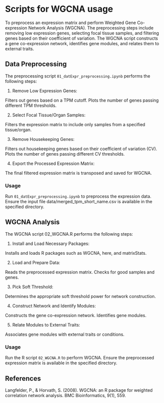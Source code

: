 # Scripts for WGCNA usage
To preprocess an expression matrix and perform Weighted Gene Co-expression Network Analysis (WGCNA). The preprocessing steps include removing low expression genes, selecting focal tissue samples, and filtering genes based on their coefficient of variation. The WGCNA script constructs a gene co-expression network, identifies gene modules, and relates them to external traits.

## Data Preprocessing

The preprocessing script `01_datExpr_preprocessing.ipynb` performs the following steps:

1. Remove Low Expression Genes:

Filters out genes based on a TPM cutoff.
Plots the number of genes passing different TPM thresholds.

2. Select Focal Tissue/Organ Samples:

Filters the expression matrix to include only samples from a specified tissue/organ.

3. Remove Housekeeping Genes:

Filters out housekeeping genes based on their coefficient of variation (CV).
Plots the number of genes passing different CV thresholds.

4. Export the Processed Expression Matrix:

The final filtered expression matrix is transposed and saved for WGCNA.

### Usage
Run `01_datExpr_preprocessing.ipynb` to preprocess the expression data. Ensure the input file data/merged_tpm_short_name.csv is available in the specified directory.

## WGCNA Analysis
The WGCNA script 02_WGCNA.R performs the following steps:

1. Install and Load Necessary Packages:

Installs and loads R packages such as WGCNA, here, and matrixStats.

2. Load and Prepare Data:

Reads the preprocessed expression matrix.
Checks for good samples and genes.

3. Pick Soft Threshold:

Determines the appropriate soft threshold power for network construction.

4. Construct Network and Identify Modules:

Constructs the gene co-expression network.
Identifies gene modules.

5. Relate Modules to External Traits:

Associates gene modules with external traits or conditions.

### Usage
Run the R script `02_WGCNA.R` to perform WGCNA. Ensure the preprocessed expression matrix is available in the specified directory.

## References
Langfelder, P., & Horvath, S. (2008). WGCNA: an R package for weighted correlation network analysis. BMC Bioinformatics, 9(1), 559.
